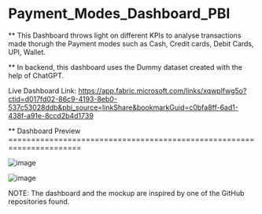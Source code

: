 # Payment_Modes_Dashboard_PBI

** This Dashboard throws light on different KPIs to analyse transactions made thorugh the Payment modes such as
    Cash, Credit cards, Debit Cards, UPI, Wallet.
    

** In backend, this dashboard uses the Dummy dataset created with the help of ChatGPT.

Live Dashboard Link: https://app.fabric.microsoft.com/links/xqwplfwg5o?ctid=d017fd02-86c9-4193-8eb0-537c53028ddb&pbi_source=linkShare&bookmarkGuid=c0bfa8ff-6ad1-438f-a91e-8ccd2b4d1739


** Dashboard Preview ======================================================================

![image](https://github.com/user-attachments/assets/c23961d7-881a-4083-bb4d-db503c0c6ab3)


![image](https://github.com/user-attachments/assets/d58ffaf7-a971-4db8-a435-2073bd96d2d0)


NOTE: The dashboard and the mockup are inspired by one of the GitHub repositories found.
